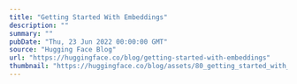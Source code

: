 ```yaml
---
title: "Getting Started With Embeddings"
description: ""
summary: ""
pubDate: "Thu, 23 Jun 2022 00:00:00 GMT"
source: "Hugging Face Blog"
url: "https://huggingface.co/blog/getting-started-with-embeddings"
thumbnail: "https://huggingface.co/blog/assets/80_getting_started_with_embeddings/thumbnail.png"
---
```


